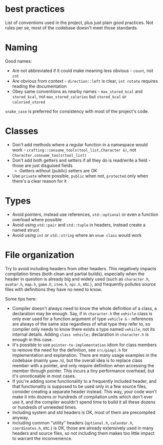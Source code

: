 # best practices

List of conventions used in the project, plus just plain good practices. Not rules per se, most of
the codebase doesn't meet those standards.

# Naming

Good names:

- Are not abbreviated if it could make meaning less obvious - `count`, not `cnt`
- Are obvious from context - `direction::left` is clear, `int rotate` requires reading the
  documentation
- Obey same conventions as nearby names - `max_stored_kcal` and `stored_kcal`, not
  `max_stored_calories` but `stored_kcal` or `caloried_stored`

`snake_case` is preferred for consistency with most of the project's code.

# Classes

- Don't add methods where a regular function in a namespace would work -
  `crafting::consume_tools(tool_list,Character &)`, not `Character.consume_tools(tool_list)`
- Don't add both getters and setters if all they do is read/write a field - those are just disguised
  fields
  - Getters without (public) setters are OK
- Use `private` where possible, `public` when not, `protected` only when there's a clear reason for
  it

# Types

- Avoid pointers, instead use references, `std::optional` or even a function overload where possible
- Avoid using `std::pair` and `std::tuple` in headers, instead create a named struct
- Avoid using `int` or `std::string` where an `enum class` would work

# File organization

Try to avoid including headers from other headers. This negatively impacts compilation times (both
clean and partial builds), especially when the header in question is already big and widely used
(such as `character.h`, `avatar.h`, `map.h`, `game.h`, `item.h`, `npc.h`, etc.), and frequently
pollutes source files with definitions they have no need to know.

Some tips here:

- Compiler doesn't always need to know the whole definition of a class, a declaration may be enough.
  Say, if in `character.h` the `vehicle` class is only ever used for a function argument of type
  `vehicle &` - references are always of the same size regardless of what type they refer to, so
  compiler only needs to know there exists a type named `vehicle`, not its internal details. Adding
  `class vehicle;` declaration in `character.h` is enough in this case.
- It's possible to use `pointer-to-implementation` idiom for class members to remove the need for
  the definition, see `src/pimpl.h` for implementation and explanation. There are many usage
  examples in the codebase (mainly `game.h`), but the overall idea is to replace class member with a
  pointer, and only require definition when accessing the member through pointer. This incurs a tiny
  performance overhead, but it's unnoticeable in most cases.
- If you're adding some functionality to a frequently included header, and that functionality is
  supposed to be used only in a few source files, consider creating a separate header instead. This
  way, your code won't make it into dozens or hundreds of compilation units which don't ever use it,
  and the compiler wouldn't spend time to build it all these dozens or hundreds of unneeded times.
- Including system and std headers is OK, most of them are precompiled anyway.
- Including common "utility" headers (`optional.h`, `calendar.h`, `coordinates.h`, etc.) is OK,
  those are already extensively used in many headers and source files, so not including them makes
  too little impact to warrant the inconvenience.
